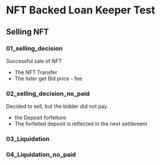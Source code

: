 # NFT Backed Loan Keeper Test

## Selling NFT

### 01_selling_decision

Successful sale of NFT

- The NFT Transfer
- The lister get Bid price - fee

### 02_selling_decision_no_paid

Decided to sell, but the bidder did not pay.

- the Deposit forfeiture
- The forfeited deposit is reflected in the next settlement

### 03_Liquidation

### 04_Liquidation_no_paid
